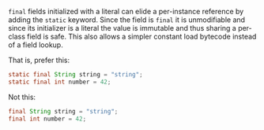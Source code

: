 `final` fields initialized with a literal can elide a per-instance reference by
adding the `static` keyword. Since the field is `final` it is unmodifiable and
since its initializer is a literal the value is immutable and thus sharing a
per-class field is safe. This also allows a simpler constant load bytecode
instead of a field lookup.

That is, prefer this:

```java
static final String string = "string";
static final int number = 42;
```

Not this:

```java
final String string = "string";
final int number = 42;
```
